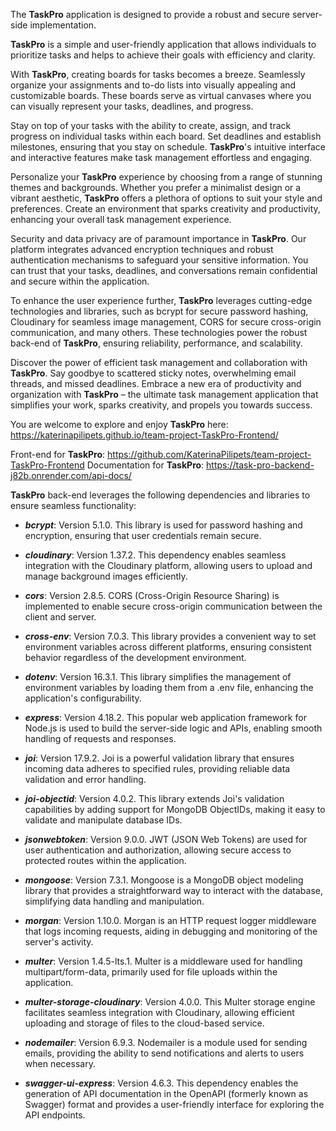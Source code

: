 The **TaskPro** application is designed to provide a robust and secure server-side implementation.

**TaskPro** is a simple and user-friendly application that allows individuals to prioritize tasks and helps to achieve their goals with efficiency and clarity.

With **TaskPro**, creating boards for tasks becomes a breeze. Seamlessly organize your assignments and to-do lists into visually appealing and customizable boards. These boards serve as virtual canvases where you can visually represent your tasks, deadlines, and progress.

Stay on top of your tasks with the ability to create, assign, and track progress on individual tasks within each board. Set deadlines and establish milestones, ensuring that you stay on schedule. **TaskPro**'s intuitive interface and interactive features make task management effortless and engaging.

Personalize your **TaskPro** experience by choosing from a range of stunning themes and backgrounds. Whether you prefer a minimalist design or a vibrant aesthetic, **TaskPro** offers a plethora of options to suit your style and preferences. Create an environment that sparks creativity and productivity, enhancing your overall task management experience.

Security and data privacy are of paramount importance in **TaskPro**. Our platform integrates advanced encryption techniques and robust authentication mechanisms to safeguard your sensitive information. You can trust that your tasks, deadlines, and conversations remain confidential and secure within the application.

To enhance the user experience further, **TaskPro** leverages cutting-edge technologies and libraries, such as bcrypt for secure password hashing, Cloudinary for seamless image management, CORS for secure cross-origin communication, and many others. These technologies power the robust back-end of **TaskPro**, ensuring reliability, performance, and scalability.

Discover the power of efficient task management and collaboration with **TaskPro**. Say goodbye to scattered sticky notes, overwhelming email threads, and missed deadlines. Embrace a new era of productivity and organization with **TaskPro** – the ultimate task management application that simplifies your work, sparks creativity, and propels you towards success.

You are welcome to explore and enjoy **TaskPro** here: https://katerinapilipets.github.io/team-project-TaskPro-Frontend/

Front-end for **TaskPro**: https://github.com/KaterinaPilipets/team-project-TaskPro-Frontend
Documentation for **TaskPro**: https://task-pro-backend-j82b.onrender.com/api-docs/

**TaskPro** back-end leverages the following dependencies and libraries to ensure seamless functionality:

- **_bcrypt_**: Version 5.1.0. This library is used for password hashing and encryption, ensuring that user credentials remain secure.

- **_cloudinary_**: Version 1.37.2. This dependency enables seamless integration with the Cloudinary platform, allowing users to upload and manage background images efficiently.

- **_cors_**: Version 2.8.5. CORS (Cross-Origin Resource Sharing) is implemented to enable secure cross-origin communication between the client and server.

- **_cross-env_**: Version 7.0.3. This library provides a convenient way to set environment variables across different platforms, ensuring consistent behavior regardless of the development environment.

- **_dotenv_**: Version 16.3.1. This library simplifies the management of environment variables by loading them from a .env file, enhancing the application's configurability.

- **_express_**: Version 4.18.2. This popular web application framework for Node.js is used to build the server-side logic and APIs, enabling smooth handling of requests and responses.

- **_joi_**: Version 17.9.2. Joi is a powerful validation library that ensures incoming data adheres to specified rules, providing reliable data validation and error handling.

- **_joi-objectid_**: Version 4.0.2. This library extends Joi's validation capabilities by adding support for MongoDB ObjectIDs, making it easy to validate and manipulate database IDs.

- **_jsonwebtoken_**: Version 9.0.0. JWT (JSON Web Tokens) are used for user authentication and authorization, allowing secure access to protected routes within the application.

- **_mongoose_**: Version 7.3.1. Mongoose is a MongoDB object modeling library that provides a straightforward way to interact with the database, simplifying data handling and manipulation.

- **_morgan_**: Version 1.10.0. Morgan is an HTTP request logger middleware that logs incoming requests, aiding in debugging and monitoring of the server's activity.

- **_multer_**: Version 1.4.5-lts.1. Multer is a middleware used for handling multipart/form-data, primarily used for file uploads within the application.

- **_multer-storage-cloudinary_**: Version 4.0.0. This Multer storage engine facilitates seamless integration with Cloudinary, allowing efficient uploading and storage of files to the cloud-based service.

- **_nodemailer_**: Version 6.9.3. Nodemailer is a module used for sending emails, providing the ability to send notifications and alerts to users when necessary.

- **_swagger-ui-express_**: Version 4.6.3. This dependency enables the generation of API documentation in the OpenAPI (formerly known as Swagger) format and provides a user-friendly interface for exploring the API endpoints.

